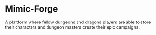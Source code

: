 # Mimic-Forge

A plattform where fellow dungeons and dragons players are able to store their characters and dungeon masters create their epic campaigns.
